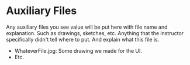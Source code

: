 # Auxiliary Files
Any auxiliary files you see value will be put here with file name and explanation. Such as drawings, sketches, etc. Anything that the instructor specifically didn't tell where to put. And explain what this file is.
- WhateverFile.jpg: Some drawing we made for the UI.
- Etc.
